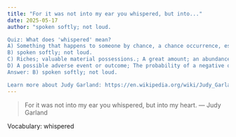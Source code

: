 ```yaml
---
title: "For it was not into my ear you whispered, but into..."
date: 2025-05-17
author: "spoken softly; not loud.

Quiz: What does 'whispered' mean?
A) Something that happens to someone by chance, a chance occurrence, especially a favourable one.; A superstitious feeling that brings fortune or success.
B) spoken softly; not loud.
C) Riches; valuable material possessions.; A great amount; an abundance or plenty.
D) A possible adverse event or outcome; The probability of a negative outcome to a decision or event.
Answer: B) spoken softly; not loud.

Learn more about Judy Garland: https://en.wikipedia.org/wiki/Judy_Garland"
---
```


> For it was not into my ear you whispered, but into my heart. — Judy Garland

Vocabulary: whispered

